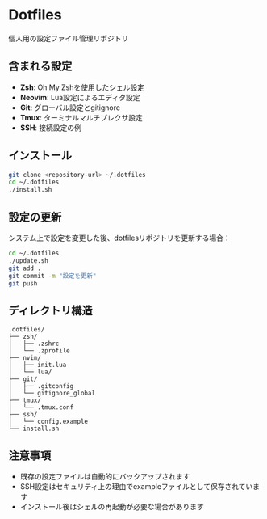 # Dotfiles

個人用の設定ファイル管理リポジトリ

## 含まれる設定

- **Zsh**: Oh My Zshを使用したシェル設定
- **Neovim**: Lua設定によるエディタ設定
- **Git**: グローバル設定とgitignore
- **Tmux**: ターミナルマルチプレクサ設定
- **SSH**: 接続設定の例

## インストール

```bash
git clone <repository-url> ~/.dotfiles
cd ~/.dotfiles
./install.sh
```

## 設定の更新

システム上で設定を変更した後、dotfilesリポジトリを更新する場合：

```bash
cd ~/.dotfiles
./update.sh
git add .
git commit -m "設定を更新"
git push
```

## ディレクトリ構造

```
.dotfiles/
├── zsh/
│   ├── .zshrc
│   └── .zprofile
├── nvim/
│   ├── init.lua
│   └── lua/
├── git/
│   ├── .gitconfig
│   └── gitignore_global
├── tmux/
│   └── .tmux.conf
├── ssh/
│   └── config.example
└── install.sh
```

## 注意事項

- 既存の設定ファイルは自動的にバックアップされます
- SSH設定はセキュリティ上の理由でexampleファイルとして保存されています
- インストール後はシェルの再起動が必要な場合があります